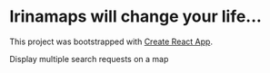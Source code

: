 # Irinamaps will change your life...

This project was bootstrapped with [Create React App](https://github.com/facebookincubator/create-react-app).

Display multiple search requests on a map
